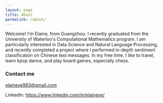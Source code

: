 ```yaml
---
layout: page
title: About
permalink: /about/
---
```


Welcome! I'm Elaine, from Guangzhou. I recently graduated from the University of Waterloo's Computational Mathematics program. I am particularly interested in Data Science and Natural Language Processing, and recently completed a project where I performed in-depth sentiment classification on Chinese text messages. In my free time, I like to travel, learn kpop dance, and play board games, especially chess.

### Contact me

[elaineye983@gmail.com](mailto:elaineye983@gmail.com)

LinkedIn: https://www.linkedin.com/in/elaineye/
